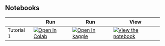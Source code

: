 
## Notebooks

|   | Run | Run | View |
| - | --- | --- | ---- |
| Tutorial 1 | [![Open In Colab](https://colab.research.google.com/assets/colab-badge.svg)](https://colab.research.google.com/github/NeuromatchAcademy/course-content-dl/blob/main/tutorials/W1D1_BasicsAndPytorch/instructor/W1D1_Tutorial1.ipynb) | [![Open In kaggle](https://kaggle.com/static/images/open-in-kaggle.svg)](https://kaggle.com/kernels/welcome?src=https://raw.githubusercontent.com/NeuromatchAcademy/course-content-dl/main/tutorials/W1D1_BasicsAndPytorch/instructor/W1D1_Tutorial1.ipynb) | [![View the notebook](https://img.shields.io/badge/render-nbviewer-orange.svg)](https://nbviewer.jupyter.org/github/NeuromatchAcademy/course-content-dl/blob/main/tutorials/W1D1_BasicsAndPytorch/instructor/W1D1_Tutorial1.ipynb?flush_cache=true) |


